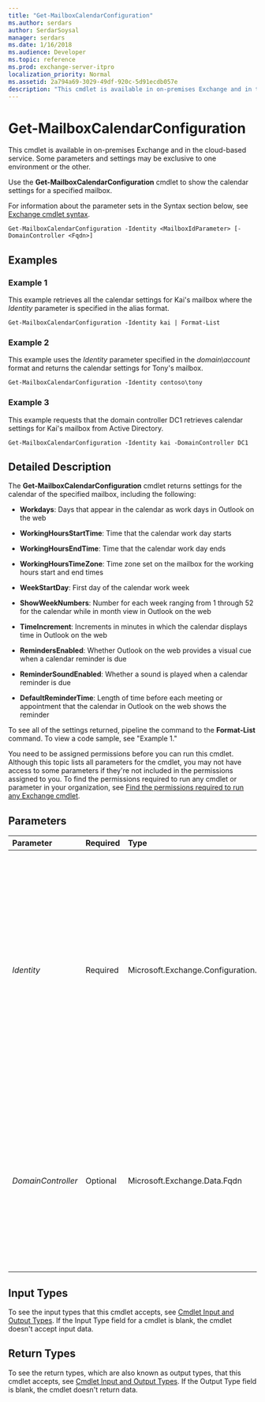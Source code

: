 ```yaml
---
title: "Get-MailboxCalendarConfiguration"
ms.author: serdars
author: SerdarSoysal
manager: serdars
ms.date: 1/16/2018
ms.audience: Developer
ms.topic: reference
ms.prod: exchange-server-itpro
localization_priority: Normal
ms.assetid: 2a794a69-3029-49df-920c-5d91ecdb057e
description: "This cmdlet is available in on-premises Exchange and in the cloud-based service. Some parameters and settings may be exclusive to one environment or the other."
---
```


# Get-MailboxCalendarConfiguration

This cmdlet is available in on-premises Exchange and in the cloud-based service. Some parameters and settings may be exclusive to one environment or the other. 
  
Use the **Get-MailboxCalendarConfiguration** cmdlet to show the calendar settings for a specified mailbox.
  
For information about the parameter sets in the Syntax section below, see [Exchange cmdlet syntax](https://technet.microsoft.com/library/bb123552.aspx). 
  
```
Get-MailboxCalendarConfiguration -Identity <MailboxIdParameter> [-DomainController <Fqdn>]

```

## Examples
<a name="Examples"> </a>

### Example 1

This example retrieves all the calendar settings for Kai's mailbox where the _Identity_ parameter is specified in the alias format.
  
```
Get-MailboxCalendarConfiguration -Identity kai | Format-List
```

### Example 2

This example uses the _Identity_ parameter specified in the _domain\account_ format and returns the calendar settings for Tony's mailbox.
  
```
Get-MailboxCalendarConfiguration -Identity contoso\tony
```

### Example 3

This example requests that the domain controller DC1 retrieves calendar settings for Kai's mailbox from Active Directory.
  
```
Get-MailboxCalendarConfiguration -Identity kai -DomainController DC1
```

## Detailed Description
<a name="DetailedDescription"> </a>

The **Get-MailboxCalendarConfiguration** cmdlet returns settings for the calendar of the specified mailbox, including the following:
  
- **Workdays**: Days that appear in the calendar as work days in Outlook on the web
    
- **WorkingHoursStartTime**: Time that the calendar work day starts
    
- **WorkingHoursEndTime**: Time that the calendar work day ends
    
- **WorkingHoursTimeZone**: Time zone set on the mailbox for the working hours start and end times
    
- **WeekStartDay**: First day of the calendar work week
    
- **ShowWeekNumbers**: Number for each week ranging from 1 through 52 for the calendar while in month view in Outlook on the web
    
- **TimeIncrement**: Increments in minutes in which the calendar displays time in Outlook on the web
    
- **RemindersEnabled**: Whether Outlook on the web provides a visual cue when a calendar reminder is due
    
- **ReminderSoundEnabled**: Whether a sound is played when a calendar reminder is due
    
- **DefaultReminderTime**: Length of time before each meeting or appointment that the calendar in Outlook on the web shows the reminder
    
To see all of the settings returned, pipeline the command to the **Format-List** command. To view a code sample, see "Example 1."
  
You need to be assigned permissions before you can run this cmdlet. Although this topic lists all parameters for the cmdlet, you may not have access to some parameters if they're not included in the permissions assigned to you. To find the permissions required to run any cmdlet or parameter in your organization, see [Find the permissions required to run any Exchange cmdlet](https://technet.microsoft.com/library/mt432940.aspx).
  
## Parameters
<a name="DetailedDescription"> </a>

|**Parameter**|**Required**|**Type**|**Description**|
|:-----|:-----|:-----|:-----|
| _Identity_ <br/> |Required  <br/> |Microsoft.Exchange.Configuration.Tasks.MailboxIdParameter  <br/> | The _Identity_ parameter specifies the mailbox that you want to view. You can use any value that uniquely identifies the mailbox. <br/>  For example: <br/>  Name <br/>  Display name <br/>  Alias <br/>  Distinguished name (DN) <br/>  Canonical DN <br/> _\<domain name\>_\ _\<account name\>_ <br/>  Email address <br/>  GUID <br/> **LegacyExchangeDN** <br/> **SamAccountName** <br/>  User ID or user principal name (UPN) <br/> |
| _DomainController_ <br/> |Optional  <br/> |Microsoft.Exchange.Data.Fqdn  <br/> |This parameter is available only in on-premises Exchange.  <br/> The _DomainController_ parameter specifies the domain controller that's used by this cmdlet to read data from or write data to Active Directory. You identify the domain controller by its fully qualified domain name (FQDN). For example, `dc01.contoso.com`.  <br/> |
   
## Input Types
<a name="InputTypes"> </a>

To see the input types that this cmdlet accepts, see [Cmdlet Input and Output Types](http://go.microsoft.com/fwlink/p/?linkId=616387). If the Input Type field for a cmdlet is blank, the cmdlet doesn't accept input data. 
  
## Return Types
<a name="ReturnTypes"> </a>

To see the return types, which are also known as output types, that this cmdlet accepts, see [Cmdlet Input and Output Types](http://go.microsoft.com/fwlink/p/?linkId=616387). If the Output Type field is blank, the cmdlet doesn't return data. 
  

